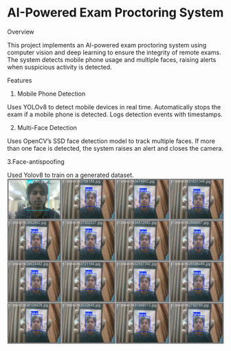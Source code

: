 # AI-Powered Exam Proctoring System



Overview

This project implements an AI-powered exam proctoring system using computer vision and deep learning to ensure the integrity of remote exams. The system detects mobile phone usage and multiple faces, raising alerts when suspicious activity is detected.

Features

1. Mobile Phone Detection

Uses YOLOv8 to detect mobile devices in real time.
Automatically stops the exam if a mobile phone is detected.
Logs detection events with timestamps.


2. Multi-Face Detection

Uses OpenCV’s SSD face detection model to track multiple faces.
If more than one face is detected, the system raises an alert and closes the camera.

3.Face-antispoofing

Used Yolov8 to train on a generated dataset.
![Results](face-antispoofing/val_batch0_labels.jpg) 

